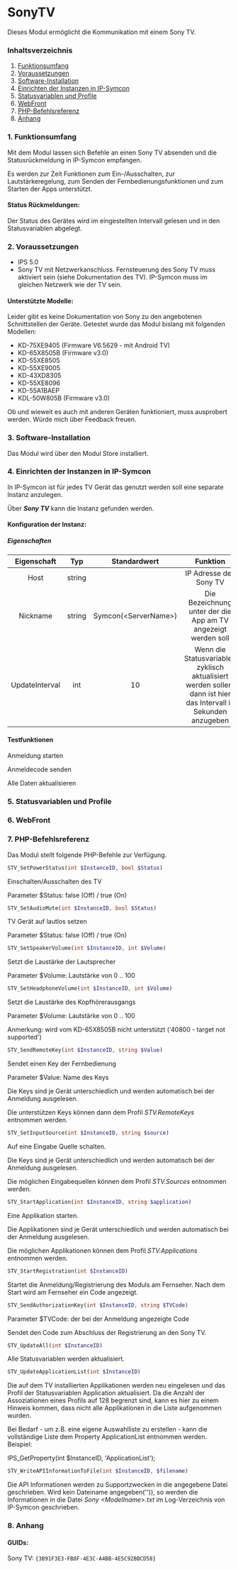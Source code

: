 # SonyTV

Dieses Modul ermöglicht die Kommunikation mit einem Sony TV.

### Inhaltsverzeichnis

1. [Funktionsumfang](#1-funktionsumfang)  
2. [Voraussetzungen](#2-voraussetzungen)  
3. [Software-Installation](#3-software-installation)
4. [Einrichten der Instanzen in IP-Symcon](#4-einrichten-der-instanzen-in-ip-symcon)
5. [Statusvariablen und Profile](#5-statusvariablen-und-profile)  
6. [WebFront](#6-webfront)
7. [PHP-Befehlsreferenz](#7-php-befehlsreferenz) 
8. [Anhang](#8-anhang)  

### 1. Funktionsumfang

Mit dem Modul lassen sich Befehle an einen Sony TV absenden und die Statusrückmeldung in IP-Symcon empfangen.

Es werden zur Zeit Funktionen zum Ein-/Ausschalten, zur Lautstärkeregelung, zum Senden der Fernbedienungsfunktionen und zum Starten der Apps unterstützt.


#### Status Rückmeldungen:  

Der Status des Gerätes wird im eingestellten Intervall gelesen und in den Statusvariablen abgelegt.


### 2. Voraussetzungen

 - IPS 5.0
 - Sony TV mit Netzwerkanschluss. Fernsteuerung des Sony TV muss aktiviert sein (siehe Dokumentation des TV). IP-Symcon muss im gleichen Netzwerk wie der TV sein.

#### Unterstützte Modelle:

Leider gibt es keine Dokumentation von Sony zu den angebotenen Schnittstellen der Geräte. Getestet wurde das Modul bislang mit folgenden Modellen:
- KD-75XE9405 (Firmware V6.5629 - mit Android TV)
- KD-65X8505B (Firmware v3.0)
- KD-55XE8505
- KD-55XE9005
- KD-43XD8305
- KD-55XE8096
- KD-55A1BAEP
- KDL-50W805B (Firmware v3.0)

Ob und wieweit es auch mit anderen Geräten funktioniert, muss ausprobert werden. Würde mich über Feedback freuen.


### 3. Software-Installation

Das Modul wird über den Modul Store installiert.  

### 4. Einrichten der Instanzen in IP-Symcon

In IP-Symcon ist für jedes TV Gerät das genutzt werden soll eine separate Instanz anzulegen.

Über _**Sony TV**_ kann die Instanz gefunden werden.



#### Konfiguration der Instanz:
##### Eigenschaften

| Eigenschaft | Typ     | Standardwert | Funktion                                                              |
| :---------: | :-----: | :----------: | :-------------------------------------------------------------------: |
| Host        | string  |              | IP Adresse des Sony TV                  |
| Nickname | string  |  Symcon(\<ServerName\>)            | Die Bezeichnung unter der die App am TV angezeigt werden soll                            |
| UpdateInterval    | int     |  10            | Wenn die Statusvariablen zyklisch aktualisiert werden sollen, dann ist hier das Intervall in Sekunden anzugeben|

#### Testfunktionen

Anmeldung starten

Anmeldecode senden

Alle Daten aktualisieren

### 5. Statusvariablen und Profile
### 6. WebFront
### 7. PHP-Befehlsreferenz

Das Modul stellt folgende PHP-Befehle zur Verfügung.

```php
STV_SetPowerStatus(int $InstanceID, bool $Status)
```
Einschalten/Ausschalten des TV

Parameter $Status: false (Off) / true (On)

```php
STV_SetAudioMute(int $InstanceID, bool $Status)
```
TV Gerät auf lautlos setzen

Parameter $Status: false (Off) / true (On)

```php
STV_SetSpeakerVolume(int $InstanceID, int $Volume)
```
Setzt die Laustärke der Lautsprecher

Parameter $Volume: Lautstärke von 0 .. 100

```php
STV_SetHeadphoneVolume(int $InstanceID, int $Volume)
```
Setzt die Laustärke des Kopfhörerausgangs

Parameter $Volume: Lautstärke von 0 .. 100

Anmerkung: wird vom KD-65X8505B nicht unterstützt ('40800 - target not supported')

```php
STV_SendRemoteKey(int $InstanceID, string $Value)
```
Sendet einen Key der Fernbedienung

Parameter $Value: Name des Keys

Die Keys sind je Gerät unterschiedlich und werden automatisch bei der Anmeldung ausgelesen.

Die unterstützen Keys können dann dem Profil _*STV.RemoteKeys*_ entnommen werden.

```php
STV_SetInputSource(int $InstanceID, string $source)
```
Auf eine Eingabe Quelle schalten.

Die Keys sind je Gerät unterschiedlich und werden automatisch bei der Anmeldung ausgelesen.

Die möglichen Eingabequellen können dem Profil _*STV.Sources*_ entnommen werden.

```php
STV_StartApplication(int $InstanceID, string $application)
```
Eine Applikation starten.

Die Applikationen sind je Gerät unterschiedlich und werden automatisch bei der Anmeldung ausgelesen.

Die möglichen Applikationen können dem Profil _*STV.Applications*_ entnommen werden.


```php
STV_StartRegistration(int $InstanceID)
```
Startet die Anmeldung/Registrierung des Moduls am Fernseher. Nach dem Start wird am Fernseher ein Code angezeigt.

```php
STV_SendAuthorizationKey(int $InstanceID, string $TVCode)
```
Parameter $TVCode: der bei der Anmeldung angezeigte Code

Sendet den Code zum Abschluss der Registrierung an den Sony TV.

```php
STV_UpdateAll(int $InstanceID)
```
Alle Statusvariablen werden aktualisiert. 

```php
STV_UpdateApplicationList(int $InstanceID)
```
Die auf dem TV installierten Applikationen werden neu eingelesen und das Profil der Statusvariablen Application aktualisiert. Da die Anzahl der Assoziationen eines Profils auf 128 begrenzt sind, kann es hier zu einem Hinweis
kommen, dass nicht alle Applikationen in die Liste aufgenommen wurden.

Bei Bedarf - um z.B. eine eigene Auswahlliste zu erstellen - kann die vollständige Liste dem Property ApplicationList entnommen werden. Beispiel:

IPS_GetProperty(int $InstanceID, 'ApplicationList'); 

```php
STV_WriteAPIInformationToFile(int $InstanceID, $filename)
```
Die API Informationen werden zu Supportzwecken in die angegebene Datei geschrieben. Wird kein Dateiname angegeben('')), so werden die Informationen in die Datei _*Sony \<Modellname\>.txt*_ im Log-Verzeichnis von IP-Symcon geschrieben. 

### 8. Anhang

#### GUIDs:

Sony TV: `{3B91F3E3-FB8F-4E3C-A4BB-4E5C92BBCD58}`




